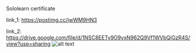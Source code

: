Sololearn certificate

link_1: https://postimg.cc/jwWM9HN3

link_2: https://drive.google.com/file/d/1NSC8EETy9O9vxN962Q9Vf1WVbQjGzR4S/view?usp=sharing
![alt text](https://i.postimg.cc/gJs1x40p/c356ca9f-feaa-438a-bee5-3789864953aa.jpg)
